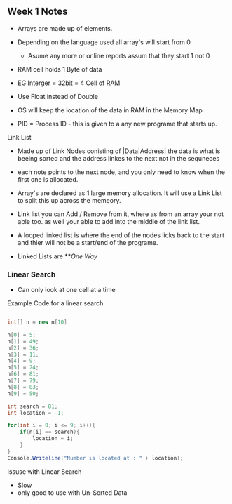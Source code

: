## Week 1 Notes

- Arrays are made up of elements.
- Depending on the language used all array's will start from 0
    - Asume any more or online reports assum that they start 1 not 0

- RAM cell holds 1 Byte of data
- EG Interger = 32bit = 4 Cell of RAM

- Use Float instead of Double

- OS will keep the location of the data in RAM in the Memory Map

- PID = Process ID -  this is given to a any new programe that starts up.

Link List

- Made up of Link Nodes conisting of |Data|Address| the data is what is beeing sorted and the address linkes to the next not in the sequneces

- each note points to the next node, and you only need to know when the first one is allocated.

- Array's are declared as 1 large memory allocation. It will use a Link List to split this up across the memeory.

- Link list you can Add / Remove from it, where as from an array your not able too. as well your able to add into the middle of the link list.

- A looped linked list is where the end of the nodes licks back to the start and thier will not be a start/end of the programe.

- Linked Lists are ***One Way*

### Linear Search

- Can only look at one cell at a time

Example Code for a linear search

```c#

int[] n = new n[10] 

n[0] = 5;
n[1] = 49;
n[2] = 36;
n[3] = 11;
n[4] = 9;
n[5] = 24;
n[6] = 81;
n[7] = 79;
n[8] = 83;
n[9] = 50;

int search = 81;
int location = -1;

for(int i = 0; i <= 9; i++){
    if(n[i] == search){
        location = i;
    }
}
Console.Writeline("Number is located at : " + location);
```

Issuse with Linear Search

- Slow
- only good to use with Un-Sorted Data